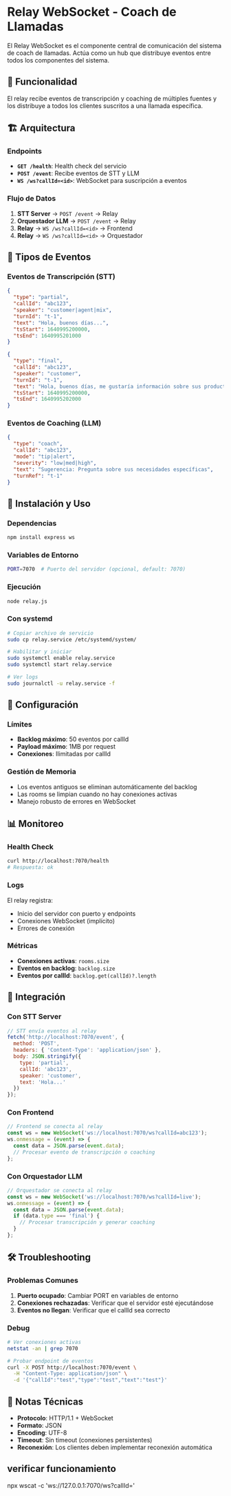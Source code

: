 # Relay WebSocket - Coach de Llamadas

El Relay WebSocket es el componente central de comunicación del sistema de coach de llamadas. Actúa como un hub que distribuye eventos entre todos los componentes del sistema.

## 🎯 Funcionalidad

El relay recibe eventos de transcripción y coaching de múltiples fuentes y los distribuye a todos los clientes suscritos a una llamada específica.

## 🏗️ Arquitectura

### Endpoints

- **`GET /health`**: Health check del servicio
- **`POST /event`**: Recibe eventos de STT y LLM
- **`WS /ws?callId=<id>`**: WebSocket para suscripción a eventos

### Flujo de Datos

1. **STT Server** → `POST /event` → Relay
2. **Orquestador LLM** → `POST /event` → Relay  
3. **Relay** → `WS /ws?callId=<id>` → Frontend
4. **Relay** → `WS /ws?callId=<id>` → Orquestador

## 📡 Tipos de Eventos

### Eventos de Transcripción (STT)

```json
{
  "type": "partial",
  "callId": "abc123",
  "speaker": "customer|agent|mix",
  "turnId": "t-1",
  "text": "Hola, buenos días...",
  "tsStart": 1640995200000,
  "tsEnd": 1640995201000
}
```

```json
{
  "type": "final", 
  "callId": "abc123",
  "speaker": "customer",
  "turnId": "t-1",
  "text": "Hola, buenos días, me gustaría información sobre sus productos",
  "tsStart": 1640995200000,
  "tsEnd": 1640995202000
}
```

### Eventos de Coaching (LLM)

```json
{
  "type": "coach",
  "callId": "abc123", 
  "mode": "tip|alert",
  "severity": "low|med|high",
  "text": "Sugerencia: Pregunta sobre sus necesidades específicas",
  "turnRef": "t-1"
}
```

## 🚀 Instalación y Uso

### Dependencias

```bash
npm install express ws
```

### Variables de Entorno

```bash
PORT=7070  # Puerto del servidor (opcional, default: 7070)
```

### Ejecución

```bash
node relay.js
```

### Con systemd

```bash
# Copiar archivo de servicio
sudo cp relay.service /etc/systemd/system/

# Habilitar y iniciar
sudo systemctl enable relay.service
sudo systemctl start relay.service

# Ver logs
sudo journalctl -u relay.service -f
```

## 🔧 Configuración

### Límites

- **Backlog máximo**: 50 eventos por callId
- **Payload máximo**: 1MB por request
- **Conexiones**: Ilimitadas por callId

### Gestión de Memoria

- Los eventos antiguos se eliminan automáticamente del backlog
- Las rooms se limpian cuando no hay conexiones activas
- Manejo robusto de errores en WebSocket

## 📊 Monitoreo

### Health Check

```bash
curl http://localhost:7070/health
# Respuesta: ok
```

### Logs

El relay registra:
- Inicio del servidor con puerto y endpoints
- Conexiones WebSocket (implícito)
- Errores de conexión

### Métricas

- **Conexiones activas**: `rooms.size`
- **Eventos en backlog**: `backlog.size`
- **Eventos por callId**: `backlog.get(callId)?.length`

## 🔗 Integración

### Con STT Server

```javascript
// STT envía eventos al relay
fetch('http://localhost:7070/event', {
  method: 'POST',
  headers: { 'Content-Type': 'application/json' },
  body: JSON.stringify({
    type: 'partial',
    callId: 'abc123',
    speaker: 'customer',
    text: 'Hola...'
  })
});
```

### Con Frontend

```javascript
// Frontend se conecta al relay
const ws = new WebSocket('ws://localhost:7070/ws?callId=abc123');
ws.onmessage = (event) => {
  const data = JSON.parse(event.data);
  // Procesar evento de transcripción o coaching
};
```

### Con Orquestador LLM

```javascript
// Orquestador se conecta al relay
const ws = new WebSocket('ws://localhost:7070/ws?callId=live');
ws.onmessage = (event) => {
  const data = JSON.parse(event.data);
  if (data.type === 'final') {
    // Procesar transcripción y generar coaching
  }
};
```

## 🛠️ Troubleshooting

### Problemas Comunes

1. **Puerto ocupado**: Cambiar PORT en variables de entorno
2. **Conexiones rechazadas**: Verificar que el servidor esté ejecutándose
3. **Eventos no llegan**: Verificar que el callId sea correcto

### Debug

```bash
# Ver conexiones activas
netstat -an | grep 7070

# Probar endpoint de eventos
curl -X POST http://localhost:7070/event \
  -H "Content-Type: application/json" \
  -d '{"callId":"test","type":"test","text":"test"}'
```

## 📝 Notas Técnicas

- **Protocolo**: HTTP/1.1 + WebSocket
- **Formato**: JSON
- **Encoding**: UTF-8
- **Timeout**: Sin timeout (conexiones persistentes)
- **Reconexión**: Los clientes deben implementar reconexión automática


## verificar funcionamiento

  npx wscat -c 'ws://127.0.0.1:7070/ws?callId='
